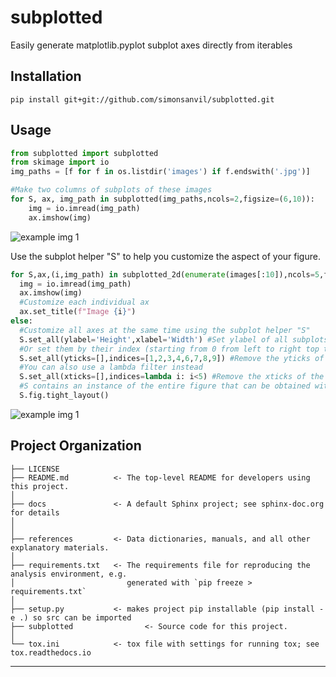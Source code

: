 subplotted
==============================

Easily generate matplotlib.pyplot subplot axes directly from iterables

Installation
-------------

```
pip install git+git://github.com/simonsanvil/subplotted.git
```

Usage
----------------

```python
from subplotted import subplotted
from skimage import io
img_paths = [f for f in os.listdir('images') if f.endswith('.jpg')]

#Make two columns of subplots of these images
for S, ax, img_path in subplotted(img_paths,ncols=2,figsize=(6,10)):
    img = io.imread(img_path)
    ax.imshow(img)
```
![example img 1](https://www.dropbox.com/s/ee4w6uqb7c011oj/subplotted_ex_1.png?raw=1)

Use the subplot helper "S" to help you customize the aspect of your figure.


```python
for S,ax,(i,img_path) in subplotted_2d(enumerate(images[:10]),ncols=5,figsize=(22,6)):
  img = io.imread(img_path)
  ax.imshow(img)
  #Customize each individual ax
  ax.set_title(f"Image {i}")
else:
  #Customize all axes at the same time using the subplot helper "S"
  S.set_all(ylabel='Height',xlabel='Width') #Set ylabel of all subplots
  #Or set them by their index (starting from 0 from left to right top to bottom)
  S.set_all(yticks=[],indices=[1,2,3,4,6,7,8,9]) #Remove the yticks of all subplots that are not in the leftmost
  #You can also use a lambda filter instead
  S.set_all(xticks=[],indices=lambda i: i<5) #Remove the xticks of the first row
  #S contains an instance of the entire figure that can be obtained with "fig"
  S.fig.tight_layout()
```

![example img 1](https://www.dropbox.com/s/b6q4quqnwmcxtwq/subplotted_ex_2.png?raw=1)


Project Organization
------------

    ├── LICENSE
    ├── README.md          <- The top-level README for developers using this project.
    │
    ├── docs               <- A default Sphinx project; see sphinx-doc.org for details
    │    
    │
    ├── references         <- Data dictionaries, manuals, and all other explanatory materials.
    │
    ├── requirements.txt   <- The requirements file for reproducing the analysis environment, e.g.
    │                         generated with `pip freeze > requirements.txt`
    │
    ├── setup.py           <- makes project pip installable (pip install -e .) so src can be imported
    ├── subplotted                <- Source code for this project.
    │
    └── tox.ini            <- tox file with settings for running tox; see tox.readthedocs.io


--------

